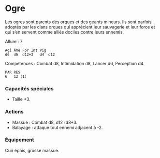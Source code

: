 
# Ogre
Les ogres sont parents des orques et des géants mineurs. Ils sont parfois adoptés par les clans orques qui apprécient leur sauvagerie et leur force et qui s’en servent comme alliés dociles contre leurs ennemis.

Allure : 7

	Agi	Âme	For	Int	Vig
	d6	d6	d12+3	d4	d12

Compétences : Combat d8, Intimidation d8, Lancer d6, Perception d4.

	PAR	RES
	6	12 (1)

### Capacités spéciales
- Taille +3.

### Actions
- Massue : Combat d8, d12+d8+3.
- Balayage : attaque tout ennemi adjacent à -2.

### Équipement
Cuir épais, grosse massue.
